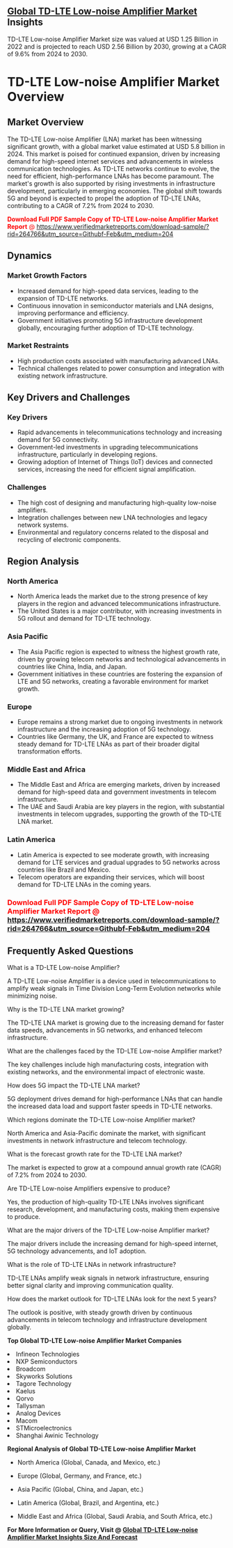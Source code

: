 <h2><a href="https://www.verifiedmarketreports.com/download-sample/?rid=264766&amp;utm_source=Githubf&amp;utm_medium=204" target="_blank">Global TD-LTE Low-noise Amplifier Market</a> Insights</h2><p>TD-LTE Low-noise Amplifier Market size was valued at USD 1.25 Billion in 2022 and is projected to reach USD 2.56 Billion by 2030, growing at a CAGR of 9.6% from 2024 to 2030.</p><p> <!DOCTYPE html> <html lang="en"> <head> <meta charset="UTF-8"> <meta name="viewport" content="width=device-width, initial-scale=1.0"> <meta name="description" content="In-depth analysis of the TD-LTE Low-noise Amplifier market with dynamics, drivers, challenges, region insights, and market value."> <meta name="keywords" content="TD-LTE Low-noise Amplifier, Market Value, Key Drivers, Region Analysis, Industry Outlook"> <title>TD-LTE Low-noise Amplifier Market Overview</title> </head> <body> <h1>TD-LTE Low-noise Amplifier Market Overview</h1> <h2>Market Overview</h2> <p>The TD-LTE Low-noise Amplifier (LNA) market has been witnessing significant growth, with a global market value estimated at USD 5.8 billion in 2024. This market is poised for continued expansion, driven by increasing demand for high-speed internet services and advancements in wireless communication technologies. As TD-LTE networks continue to evolve, the need for efficient, high-performance LNAs has become paramount. The market's growth is also supported by rising investments in infrastructure development, particularly in emerging economies. The global shift towards 5G and beyond is expected to propel the adoption of TD-LTE LNAs, contributing to a CAGR of 7.2% from 2024 to 2030.</p> <p><p><span class=""><span style="color: #ff0000;"><strong>Download Full PDF Sample Copy of TD-LTE Low-noise Amplifier Market Report</strong> @ </span><a href="https://www.verifiedmarketreports.com/download-sample/?rid=264766&amp;utm_source=Githubf-Feb&amp;utm_medium=204" target="_blank">https://www.verifiedmarketreports.com/download-sample/?rid=264766&amp;utm_source=Githubf-Feb&amp;utm_medium=204</a></span></p></p> <h2>Dynamics</h2> <h3>Market Growth Factors</h3> <ul> <li>Increased demand for high-speed data services, leading to the expansion of TD-LTE networks.</li> <li>Continuous innovation in semiconductor materials and LNA designs, improving performance and efficiency.</li> <li>Government initiatives promoting 5G infrastructure development globally, encouraging further adoption of TD-LTE technology.</li> </ul> <h3>Market Restraints</h3> <ul> <li>High production costs associated with manufacturing advanced LNAs.</li> <li>Technical challenges related to power consumption and integration with existing network infrastructure.</li> </ul> <h2>Key Drivers and Challenges</h2> <h3>Key Drivers</h3> <ul> <li>Rapid advancements in telecommunications technology and increasing demand for 5G connectivity.</li> <li>Government-led investments in upgrading telecommunications infrastructure, particularly in developing regions.</li> <li>Growing adoption of Internet of Things (IoT) devices and connected services, increasing the need for efficient signal amplification.</li> </ul> <h3>Challenges</h3> <ul> <li>The high cost of designing and manufacturing high-quality low-noise amplifiers.</li> <li>Integration challenges between new LNA technologies and legacy network systems.</li> <li>Environmental and regulatory concerns related to the disposal and recycling of electronic components.</li> </ul> <h2>Region Analysis</h2> <h3>North America</h3> <ul> <li>North America leads the market due to the strong presence of key players in the region and advanced telecommunications infrastructure.</li> <li>The United States is a major contributor, with increasing investments in 5G rollout and demand for TD-LTE technology.</li> </ul> <h3>Asia Pacific</h3> <ul> <li>The Asia Pacific region is expected to witness the highest growth rate, driven by growing telecom networks and technological advancements in countries like China, India, and Japan.</li> <li>Government initiatives in these countries are fostering the expansion of LTE and 5G networks, creating a favorable environment for market growth.</li> </ul> <h3>Europe</h3> <ul> <li>Europe remains a strong market due to ongoing investments in network infrastructure and the increasing adoption of 5G technology.</li> <li>Countries like Germany, the UK, and France are expected to witness steady demand for TD-LTE LNAs as part of their broader digital transformation efforts.</li> </ul> <h3>Middle East and Africa</h3> <ul> <li>The Middle East and Africa are emerging markets, driven by increased demand for high-speed data and government investments in telecom infrastructure.</li> <li>The UAE and Saudi Arabia are key players in the region, with substantial investments in telecom upgrades, supporting the growth of the TD-LTE LNA market.</li> </ul> <h3>Latin America</h3> <ul> <li>Latin America is expected to see moderate growth, with increasing demand for LTE services and gradual upgrades to 5G networks across countries like Brazil and Mexico.</li> <li>Telecom operators are expanding their services, which will boost demand for TD-LTE LNAs in the coming years.</li> </ul> <h3><p><span class=""><span style="color: #ff0000;"><strong>Download Full PDF Sample Copy of TD-LTE Low-noise Amplifier Market Report</strong> @ </span><a href="https://www.verifiedmarketreports.com/download-sample/?rid=264766&amp;utm_source=Githubf-Feb&amp;utm_medium=204" target="_blank">https://www.verifiedmarketreports.com/download-sample/?rid=264766&amp;utm_source=Githubf-Feb&amp;utm_medium=204</a></span></p></h3> <h2>Frequently Asked Questions</h2> <p>What is a TD-LTE Low-noise Amplifier?</p> <p>A TD-LTE Low-noise Amplifier is a device used in telecommunications to amplify weak signals in Time Division Long-Term Evolution networks while minimizing noise.</p> <p>Why is the TD-LTE LNA market growing?</p> <p>The TD-LTE LNA market is growing due to the increasing demand for faster data speeds, advancements in 5G networks, and enhanced telecom infrastructure.</p> <p>What are the challenges faced by the TD-LTE Low-noise Amplifier market?</p> <p>The key challenges include high manufacturing costs, integration with existing networks, and the environmental impact of electronic waste.</p> <p>How does 5G impact the TD-LTE LNA market?</p> <p>5G deployment drives demand for high-performance LNAs that can handle the increased data load and support faster speeds in TD-LTE networks.</p> <p>Which regions dominate the TD-LTE Low-noise Amplifier market?</p> <p>North America and Asia-Pacific dominate the market, with significant investments in network infrastructure and telecom technology.</p> <p>What is the forecast growth rate for the TD-LTE LNA market?</p> <p>The market is expected to grow at a compound annual growth rate (CAGR) of 7.2% from 2024 to 2030.</p> <p>Are TD-LTE Low-noise Amplifiers expensive to produce?</p> <p>Yes, the production of high-quality TD-LTE LNAs involves significant research, development, and manufacturing costs, making them expensive to produce.</p> <p>What are the major drivers of the TD-LTE Low-noise Amplifier market?</p> <p>The major drivers include the increasing demand for high-speed internet, 5G technology advancements, and IoT adoption.</p> <p>What is the role of TD-LTE LNAs in network infrastructure?</p> <p>TD-LTE LNAs amplify weak signals in network infrastructure, ensuring better signal clarity and improving communication quality.</p> <p>How does the market outlook for TD-LTE LNAs look for the next 5 years?</p> <p>The outlook is positive, with steady growth driven by continuous advancements in telecom technology and infrastructure development globally.</p> </body> </html> </p><p><strong>Top Global TD-LTE Low-noise Amplifier Market Companies</strong></p><div data-test-id=""><p><li>Infineon Technologies</li><li> NXP Semiconductors</li><li> Broadcom</li><li> Skyworks Solutions</li><li> Tagore Technology</li><li> Kaelus</li><li> Qorvo</li><li> Tallysman</li><li> Analog Devices</li><li> Macom</li><li> STMicroelectronics</li><li> Shanghai Awinic Technology</li></p><div><strong>Regional Analysis of&nbsp;Global TD-LTE Low-noise Amplifier Market</strong></div><ul><li dir="ltr"><p dir="ltr">North America&nbsp;(Global, Canada, and Mexico, etc.)</p></li><li dir="ltr"><p dir="ltr">Europe (Global, Germany, and France, etc.)</p></li><li dir="ltr"><p dir="ltr">Asia Pacific&nbsp;(Global, China, and Japan, etc.)</p></li><li dir="ltr"><p dir="ltr">Latin America&nbsp;(Global, Brazil, and Argentina, etc.)</p></li><li dir="ltr">Middle East and Africa&nbsp;(Global, Saudi Arabia, and South Africa, etc.)</li></ul><p><strong>For More Information or Query, Visit @&nbsp;</strong><strong><a href="https://www.verifiedmarketreports.com/product/td-lte-low-noise-amplifier-market/?utm_source=Githubf&amp;utm_medium=204" target="_blank">Global TD-LTE Low-noise Amplifier Market Insights Size And Forecast</a></strong></p></div>
